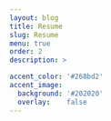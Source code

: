 ```yaml
---
layout: blog
title: Resume
slug: Resume
menu: true
order: 2
description: >

accent_color: '#268bd2'
accent_image:
  background: '#202020'
  overlay:    false
---
```

